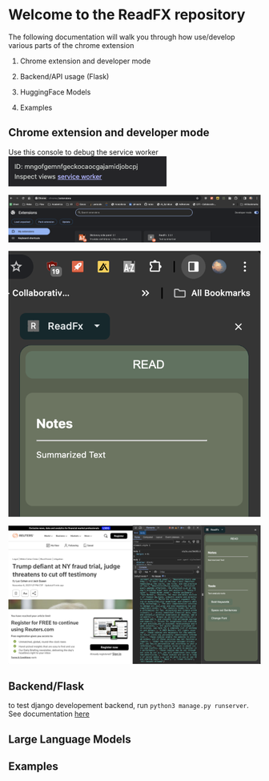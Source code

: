 # Welcome to the ReadFX repository

The following documentation will walk you through how use/develop various parts of the chrome extension
1. Chrome extension and developer mode

2. Backend/API usage (Flask)

3. HuggingFace Models

4. Examples

## Chrome extension and developer mode
Use this console to debug the service worker
![Alt text](image.png)

![Alt text](imgs/unpack.png)

![Alt text](imgs/sidepanel.png)

![Alt text](imgs/parse.png)

## Backend/Flask
to test django developement backend, run ```python3 manage.py runserver```. See documentation [here](https://docs.djangoproject.com/en/5.0/intro/tutorial01/)

## Large Language Models

## Examples

